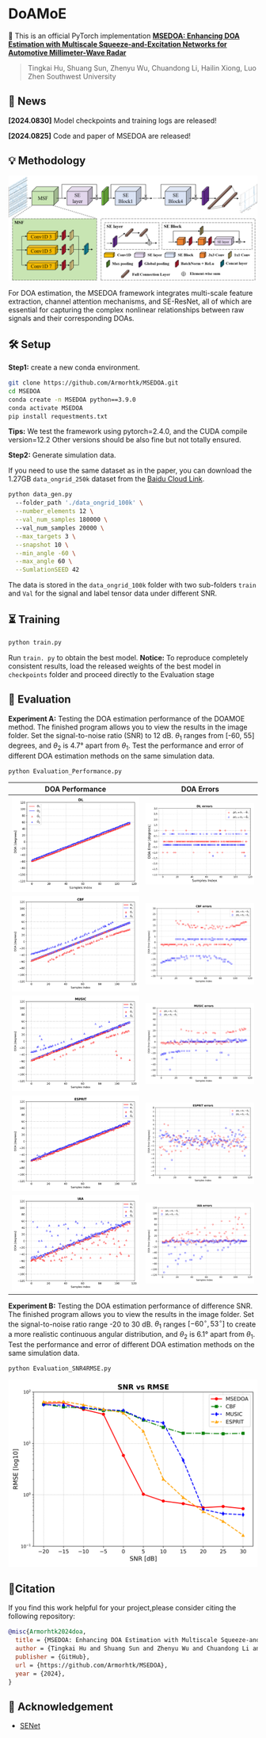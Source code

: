 # DoAMoE

  📍 This is an official PyTorch implementation **[MSEDOA: Enhancing DOA Estimation with Multiscale Squeeze-and-Excitation Networks for Automotive Millimeter-Wave Radar](https://github.com/Armorhtk/MSEDOA)**
> Tingkai Hu, Shuang Sun, Zhenyu Wu, Chuandong Li, Hailin Xiong, Luo Zhen
> Southwest University


## 📰 News

**[2024.0830]** Model checkpoints and training logs are released!

**[2024.0825]** Code and paper of MSEDOA are released! 


## 💡 Methodology 
![](image/model.png) 

For DOA estimation, the MSEDOA framework integrates multi-scale feature extraction, channel attention mechanisms, and SE-ResNet, all of which are essential for capturing the complex nonlinear relationships between raw signals and their corresponding DOAs.

## 🛠️ Setup
**Step1:** create a new conda environment.

```bash
git clone https://github.com/Armorhtk/MSEDOA.git
cd MSEDOA
conda create -n MSEDOA python==3.9.0
conda activate MSEDOA
pip install requestments.txt
```
**Tips:** We test the framework using pytorch=2.4.0, and the CUDA compile version=12.2 Other versions should be also fine but not totally ensured.

**Step2:** Generate simulation data.

If you need to use the same dataset as in the paper, you can download the 1.27GB `data_ongrid_250k` dataset from the [Baidu Cloud Link](https://pan.baidu.com/s/1-sgL2OMtSWRB7eFCq9bPpw?pwd=b17n).

```bash
python data_gen.py 
  --folder_path './data_ongrid_100k' \
  --number_elements 12 \
  --val_num_samples 180000 \ 
  --val_num_samples 20000 \
  --max_targets 3 \
  --snapshot 10 \
  --min_angle -60 \
  --max_angle 60 \
  --SumlationSEED 42
```
The data is stored in the `data_ongrid_100k` folder with two sub-folders `train` and `Val` for the signal and label tensor data under different SNR.


## ⏳ Training

```bash
python train.py 
```

Run `train. py` to obtain the best model. 
**Notice:** To reproduce completely consistent results, load the released weights of the best model in `checkpoints` folder and proceed directly to the Evaluation stage

## 🔖 Evaluation

**Experiment A:** Testing the DOA estimation performance of the DOAMOE method. The finished program allows you to view the results in the image folder. Set the signal-to-noise ratio (SNR) to 12 dB. $\theta_1$ ranges from [-60, 55] degrees, and $\theta_2$ is 4.7° apart from $\theta_1$. Test the performance and error of different DOA estimation methods on the same simulation data.

```bash
python Evaluation_Performance.py 
```
DOA Performance            |  DOA Errors
:------------------------:|:-------------------------:
![](image/DL.png)         | ![](image/DL_errors.png)
![](image/CBF.png)        | ![](image/CBF_errors.png)
![](image/MUSIC.png)      | ![](image/MUSIC_errors.png)
![](image/ESPRIT.png)  | ![](image/ESPRIT_errors.png)
![](image/IAA.png)        | ![](image/IAA_errors.png)

**Experiment B:** Testing the DOA estimation performance of difference SNR. The finished program allows you to view the results in the image folder. Set the signal-to-noise ratio range -20 to 30 dB. $\theta_1$ ranges $[-60^{\circ},53^{\circ}]$ to create a more realistic continuous angular distribution, and $\theta_2$ is 6.1° apart from $\theta_1$. Test the performance and error of different DOA estimation methods on the same simulation data.


```bash
python Evaluation_SNR4RMSE.py
```

![](image/SNR4RMSE.png)

## 📜Citation

If you find this work helpful for your project,please consider citing the following repository:

```bibtex
@misc{Armorhtk2024doa,
  title = {MSEDOA: Enhancing DOA Estimation with Multiscale Squeeze-and-Excitation Networks for Automotive Millimeter-Wave Radar},
  author = {Tingkai Hu and Shuang Sun and Zhenyu Wu and Chuandong Li and Hailin Xiong and Luo Zhen},
  publisher = {GitHub},
  url = {https://github.com/Armorhtk/MSEDOA},
  year = {2024},
}
```

## 🙏 Acknowledgement

- [SENet](https://github.com/hujie-frank/SENet)